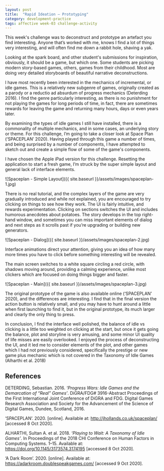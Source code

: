 ```yaml
---
layout: post
title:  "Rapid Ideation — Prototyping"
category: development-practice
tags: affective week-03 challenge-activity
---
```


This week's challenge was to deconstruct and prototype an artefact you find interesting. Anyone that’s worked with me, knows I find a lot of things very interesting, and will often find me down a rabbit hole, shaving a yak.

Looking at the spark board, and other student's submissions for inspiration, obviously, it should be a game, but which one. Some students are picking modern story-based games, others, games from their childhood. Most are doing very detailed storyboards of beautiful narrative deconstructions.

I have most recently been interested in the mechanics of incremental, or idle games. This is a relatively new subgenre of games, originally created as a parody or a reductio ad absurdum of progress mechanics (Deterding 2016). I find the genre particularly interesting, as there is no punishment for not playing the games for long periods of time, in fact, there are sometimes rewards for leaving the game and returning many hours, days or even years later.

By examining the types of idle games I still have installed, there is a commonality of multiple mechanics, and in some cases, an underlying story or theme. For this challenge, I’m going to take a closer look at Space Plan (‘SPACEPLAN’ 2020). Having played through this game a number of times, and being surprised by a number of components, I have attempted to sketch out and create a simple flow of some of the game's components.

I have chosen the Apple iPad version for this challenge. Resetting the application to start a fresh game, I’m struck by the super simple layout and general lack of interface elements.

![Spaceplan - Simple Layout]({{ site.baseurl }}/assets/images/spaceplan-1.jpg)

There is no real tutorial, and the complex layers of the game are very gradually introduced and while not explained, you are encouraged to try clicking on things to see how they work. The UI is fairly intuitive, and rewards experimentation. Clicking on sections switches the UI and includes humorous anecdotes about potatoes. The story develops in the top right-hand window, and sometimes you can miss important elements of dialog and next steps as it scrolls past if you’re upgrading or building new generators.

![Spaceplan - Dialog]({{ site.baseurl }}/assets/images/spaceplan-2.jpg)

Interface animations direct your attention, giving you an idea of how many more times you have to click before something interesting will be revealed.

The main screen switches to a white square circling a red circle, with shadows moving around, providing a calming experience, unlike most clickers which are focused on doing things bigger and faster.

![Spaceplan - Main]({{ site.baseurl }}/assets/images/spaceplan-3.jpg)

The original prototype of the game is also available online (‘SPACEPLAN’ 2020), and the differences are interesting. I find that in the final version the action button is relatively small, and you may have to hunt around a little when first launching to find it, but in the original prototype, its much larger and clearly the only thing to press.

In conclusion, I find the interface well polished, the balance of idle vs clicking is a little too weighted on clicking at the start, but once it gets going the balance, plot and storyline is very amusing, and some minor UI quality of life misses are easily overlooked. I enjoyed the process of deconstructing the UI, and it led me to consider elements of the plot, and other games which I had not previously considered, specifically the prestige or new game plus mechanic which is not covered in the Taxonomy of Idle Games (Alharthi et al. 2018)

## References

DETERDING, Sebastian. 2016. _‘Progress Wars: Idle Games and the Demarcation of “Real” Games’_. DiGRA/FDG# 3916-Abstract Proceedings of the First International Joint Conference of DiGRA and FDG. Digital Games Research Association and Society for the Advancement of the Science of Digital Games, Dundee, Scotland, 2016.

‘SPACEPLAN’. 2020. [online]. Available at: http://jhollands.co.uk/spaceplan/ [accessed 8 Oct 2020].

ALHARTHI, Sultan A. et al. 2018. _‘Playing to Wait: A Taxonomy of Idle Games’_. In Proceedings of the 2018 CHI Conference on Human Factors in Computing Systems. 1–15. Available at: https://doi.org/10.1145/3173574.3174195 [accessed 8 Oct 2020].

‘A Dark Room’. 2020. [online]. Available at: https://adarkroom.doublespeakgames.com/ [accessed 9 Oct 2020].